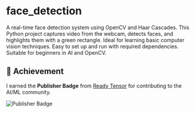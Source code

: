 # face_detection
A real-time face detection system using OpenCV and Haar Cascades. This Python project captures video from the webcam, detects faces, and highlights them with a green rectangle. Ideal for learning basic computer vision techniques. Easy to set up and run with required dependencies. Suitable for beginners in AI and OpenCV.

## 🏅 Achievement

I earned the **Publisher Badge** from [Ready Tensor](https://app.readytensor.ai/users/tanishakushwah123) for contributing to the AI/ML community.

![Publisher Badge](https://app.readytensor.ai/_next/image?url=%2Fimages%2Fbadges%2Fpublisher.png&w=128&q=75)
